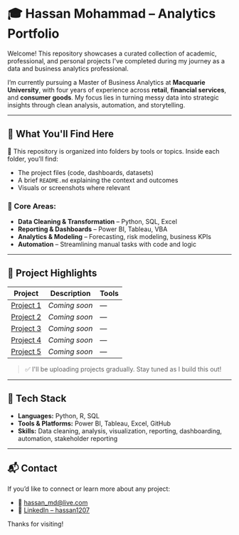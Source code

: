 # 🎓 Hassan Mohammad – Analytics Portfolio

Welcome! This repository showcases a curated collection of academic, professional, and personal projects I've completed during my journey as a data and business analytics professional.

I’m currently pursuing a Master of Business Analytics at **Macquarie University**, with four years of experience across **retail**, **financial services**, and **consumer goods**. My focus lies in turning messy data into strategic insights through clean analysis, automation, and storytelling.

---

## 🚀 What You'll Find Here

📁 This repository is organized into folders by tools or topics. Inside each folder, you’ll find:
- The project files (code, dashboards, datasets)
- A brief `README.md` explaining the context and outcomes
- Visuals or screenshots where relevant

### 🧠 Core Areas:
- **Data Cleaning & Transformation** – Python, SQL, Excel
- **Reporting & Dashboards** – Power BI, Tableau, VBA
- **Analytics & Modeling** – Forecasting, risk modeling, business KPIs
- **Automation** – Streamlining manual tasks with code and logic

---

## 📂 Project Highlights

| Project | Description | Tools |
|--------|-------------|-------|
| [Project 1](./path-to-project1) | *Coming soon* | — |
| [Project 2](./path-to-project2) | *Coming soon* | — |
| [Project 3](./path-to-project3) | *Coming soon* | — |
| [Project 4](./path-to-project4) | *Coming soon* | — |
| [Project 5](./path-to-project5) | *Coming soon* | — |

> ✅ I'll be uploading projects gradually. Stay tuned as I build this out!

---

## 📌 Tech Stack

- **Languages:** Python, R, SQL  
- **Tools & Platforms:** Power BI, Tableau, Excel, GitHub  
- **Skills:** Data cleaning, analysis, visualization, reporting, dashboarding, automation, stakeholder reporting

---

## 📬 Contact

If you’d like to connect or learn more about any project:

- 📧 hassan_md@live.com  
- 💼 [LinkedIn – hassan1207](https://linkedin.com/in/hassan1207)

Thanks for visiting!
